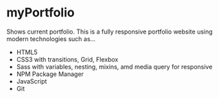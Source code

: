 # myPortfolio
Shows current portfolio.
This is a fully responsive portfolio website using modern technologies such as...
- HTML5
- CSS3 with transitions, Grid, Flexbox
- Sass with variables, nesting, mixins, amd media query for responsive
- NPM Package Manager
- JavaScript
- Git
